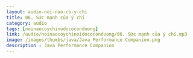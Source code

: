 ```yaml
---
layout: audio-noi-nao-co-y-chi
title: 06. Sức mạnh của ý chí
category: audio
tags: [noinaocoychinodococonduong]
link: /audio/noinaocoychinoidococonduong/06. Sức mạnh của ý chí.mp3 
image: /images/thumbs/java/Java Performance Companion.png
description : Java Performance Companion 
---
```












